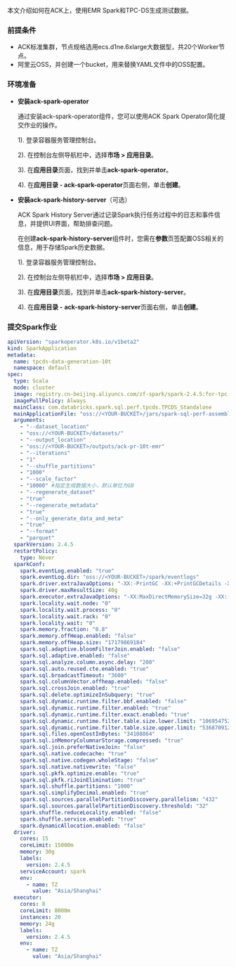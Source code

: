 本文介绍如何在ACK上，使用EMR Spark和TPC-DS生成测试数据。

### 前提条件
- ACK标准集群，节点规格选用ecs.d1ne.6xlarge大数据型，共20个Worker节点。
- 阿里云OSS，并创建一个bucket，用来替换YAML文件中的OSS配置。

### 环境准备

- **安装ack-spark-operator**

  通过安装ack-spark-operator组件，您可以使用ACK Spark Operator简化提交作业的操作。

     1). 登录容器服务管理控制台。

     2). 在控制台左侧导航栏中，选择**市场 > 应用目录**。

     3). 在**应用目录**页面，找到并单击**ack-spark-operator**。

     4). 在**应用目录 - ack-spark-operator**页面右侧，单击**创建**。

- **安装ack-spark-history-server**（可选）

  ACK Spark History Server通过记录Spark执行任务过程中的日志和事件信息，并提供UI界面，帮助排查问题。 

     在创建**ack-spark-history-server**组件时，您需在**参数**页签配置OSS相关的信息，用于存储Spark历史数据。

     1). 登录容器服务管理控制台。

     2). 在控制台左侧导航栏中，选择**市场 > 应用目录**。

     3). 在**应用目录**页面，找到并单击**ack-spark-history-server**。

     4). 在**应用目录 -** **ack-spark-history-server**页面右侧，单击**创建**。


### 提交Spark作业

```yaml
apiVersion: "sparkoperator.k8s.io/v1beta2"
kind: SparkApplication
metadata:
  name: tpcds-data-generation-10t
  namespace: default
spec:
  type: Scala
  mode: cluster
  image: registry.cn-beijing.aliyuncs.com/zf-spark/spark-2.4.5:for-tpc-ds-2
  imagePullPolicy: Always
  mainClass: com.databricks.spark.sql.perf.tpcds.TPCDS_Standalone
  mainApplicationFile: "oss://<YOUR-BUCKET>/jars/spark-sql-perf-assembly-0.5.0-SNAPSHOT.jar"
  arguments:
    - "--dataset_location"
    - "oss://<YOUR-BUCKET>/datasets/"
    - "--output_location"
    - "oss://<YOUR-BUCKET>/outputs/ack-pr-10t-emr"
    - "--iterations"
    - "1"
    - "--shuffle_partitions"
    - "1000"
    - "--scale_factor"
    - "10000" #指定生成数据大小，默认单位为GB
    - "--regenerate_dataset"
    - "true"
    - "--regenerate_metadata"
    - "true"
    - "--only_generate_data_and_meta"
    - "true"
    - "--format"
    - "parquet"
  sparkVersion: 2.4.5
  restartPolicy:
    type: Never
  sparkConf:
    spark.eventLog.enabled: "true"
    spark.eventLog.dir: "oss://<YOUR-BUCKET>/spark/eventlogs"
    spark.driver.extraJavaOptions: "-XX:-PrintGC -XX:+PrintGCDetails -XX:+PrintGCTimeStamps -XX:+PrintGCDateStamps"
    spark.driver.maxResultSize: 40g
    spark.executor.extraJavaOptions: "-XX:MaxDirectMemorySize=32g -XX:-PrintGC -XX:+PrintGCDetails -XX:+PrintGCTimeStamps -XX:+PrintGCDateStamps"
    spark.locality.wait.node: "0"
    spark.locality.wait.process: "0"
    spark.locality.wait.rack: "0"
    spark.locality.wait: "0"
    spark.memory.fraction: "0.8"
    spark.memory.offHeap.enabled: "false"
    spark.memory.offHeap.size: "17179869184"
    spark.sql.adaptive.bloomFilterJoin.enabled: "false"
    spark.sql.adaptive.enabled: "false"
    spark.sql.analyze.column.async.delay: "200"
    spark.sql.auto.reused.cte.enabled: "true"
    spark.sql.broadcastTimeout: "3600"
    spark.sql.columnVector.offheap.enabled: "false"
    spark.sql.crossJoin.enabled: "true"
    spark.sql.delete.optimizeInSubquery: "true"
    spark.sql.dynamic.runtime.filter.bbf.enabled: "false"
    spark.sql.dynamic.runtime.filter.enabled: "true"
    spark.sql.dynamic.runtime.filter.exact.enabled: "true"
    spark.sql.dynamic.runtime.filter.table.size.lower.limit: "1069547520"
    spark.sql.dynamic.runtime.filter.table.size.upper.limit: "5368709120"
    spark.sql.files.openCostInBytes: "34108864"
    spark.sql.inMemoryColumnarStorage.compressed: "true"
    spark.sql.join.preferNativeJoin: "false"
    spark.sql.native.codecache: "true"
    spark.sql.native.codegen.wholeStage: "false"
    spark.sql.native.nativewrite: "false"
    spark.sql.pkfk.optimize.enable: "true"
    spark.sql.pkfk.riJoinElimination: "true"
    spark.sql.shuffle.partitions: "1000"
    spark.sql.simplifyDecimal.enabled: "true"
    spark.sql.sources.parallelPartitionDiscovery.parallelism: "432"
    spark.sql.sources.parallelPartitionDiscovery.threshold: "32"
    spark.shuffle.reduceLocality.enabled: "false"
    spark.shuffle.service.enabled: "true"
    spark.dynamicAllocation.enabled: "false"
  driver:
    cores: 15
    coreLimit: 15000m
    memory: 30g
    labels:
      version: 2.4.5
    serviceAccount: spark
    env:
      - name: TZ
        value: "Asia/Shanghai"
  executor:
    cores: 8
    coreLimit: 8000m
    instances: 20
    memory: 24g
    labels:
      version: 2.4.5
    env:
      - name: TZ
        value: "Asia/Shanghai"
```

